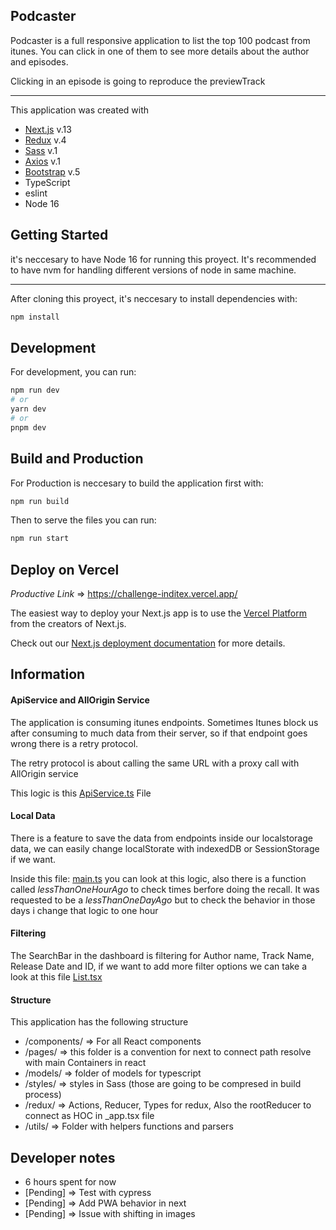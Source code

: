 ## Podcaster

Podcaster is a full responsive application to list the top 100 podcast from itunes. You can click in one of them to see more details about the author and episodes.

Clicking in an episode is going to reproduce the previewTrack

----


This application was created with 
- [Next.js](https://nextjs.org/) v.13
- [Redux](https://redux.js.org/) v.4
- [Sass](https://sass-lang.com/) v.1
- [Axios](https://axios-http.com/docs/intro) v.1
- [Bootstrap](https://getbootstrap.com/) v.5
- TypeScript
- eslint
- Node 16

## Getting Started

it's neccesary to have Node 16 for running this proyect.
It's recommended to have nvm for handling different versions of node in same machine.

----

After cloning this proyect, it's neccesary to install dependencies with:
```bash
npm install
```

## Development

For development, you can run:
```bash
npm run dev
# or
yarn dev
# or
pnpm dev
```

## Build and Production

For Production is neccesary to build the application first with:

```bash
npm run build
```

Then to serve the files you can run:


```bash
npm run start
```

## Deploy on Vercel


*Productive Link* => https://challenge-inditex.vercel.app/

The easiest way to deploy your Next.js app is to use the [Vercel Platform](https://vercel.com/new?utm_medium=default-template&filter=next.js&utm_source=create-next-app&utm_campaign=create-next-app-readme) from the creators of Next.js.

Check out our [Next.js deployment documentation](https://nextjs.org/docs/deployment) for more details.


## Information


#### ApiService and AllOrigin Service

The application is consuming itunes endpoints.
Sometimes Itunes block us after consuming to much data from their server, so if that endpoint goes wrong there is a retry protocol.

The retry protocol is about calling the same URL with a proxy call with AllOrigin service

This logic is this [ApiService.ts](https://github.com/Joker9090/challenge-inditex/blob/main/services/ApiService.ts) File


#### Local Data

There is a feature to save the data from endpoints inside our localstorage data, we can easily change localStorate with indexedDB or SessionStorage if we want.

Inside this file: [main.ts](https://github.com/Joker9090/challenge-inditex/blob/main/redux/actions/main.ts) you can look at this logic, also there is a function called *lessThanOneHourAgo* to check times berfore doing the recall.
It was requested to be a *lessThanOneDayAgo* but to check the behavior in those days i change that logic to one hour

#### Filtering

The SearchBar in the dashboard is filtering for Author name, Track Name, Release Date and ID, if we want to add more filter options we can take a look at this file [List.tsx](https://github.com/Joker9090/challenge-inditex/blob/main/components/List.tsx)


#### Structure

This application has the following structure
- /components/ => For all React components
- /pages/ => this folder is a convention for next to connect path resolve with main Containers in react
- /models/ => folder of models for typescript
- /styles/ => styles in Sass (those are going to be compresed in build process)
- /redux/ => Actions, Reducer, Types for redux, Also the rootReducer to connect as HOC in _app.tsx file
- /utils/ => Folder with helpers functions and parsers


## Developer notes

- 6 hours spent for now
- [Pending] => Test with cypress
- [Pending] => Add PWA behavior in next
- [Pending] => Issue with shifting in images